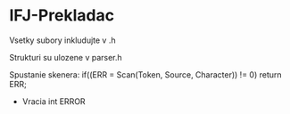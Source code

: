 # IFJ-Prekladac

Vsetky subory inkludujte v .h

Strukturi su ulozene v parser.h

Spustanie skenera: if((ERR = Scan(Token, Source, Character)) != 0) return ERR;
  - Vracia int ERROR

